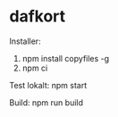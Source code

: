 # dafkort

Installer: 
1. npm install copyfiles -g
2. npm ci

Test lokalt: npm start

Build: npm run build